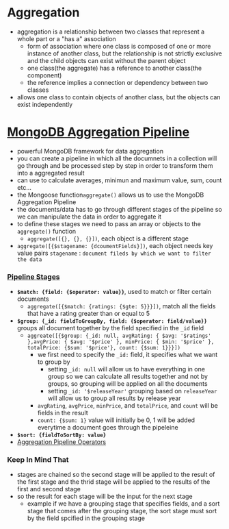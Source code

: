 # Aggregation
- aggregation is a relationship between two classes that represent a whole part or a "has a" association
    - form of association where one class is composed of one or more instance of another class, but the relationship is not strictly exclusive and the child objects can exist without the parent object
    - one class(the aggregate) has a reference to another class(the component)
    - the reference implies a connection or dependency between two classes
- allows one class to contain objects of another class, but the objects can exist independently

# [MongoDB Aggregation Pipeline](https://www.mongodb.com/docs/manual/reference/operator/#std-label-operator-ref-landing)
- powerful MongoDB framework for data aggregation
- you can create a pipeline in which all the documnets in a collection will go through and be processed step by step in order to transform them into a aggregated result
- can use to calculate averages, minimun and maximum value, sum, count etc...
- the Mongoose function`aggregate()` allows us to use the MongoDB Aggregation Pipeline
- the documents/data has to go through different stages of the pipeline so we can manipulate the data in order to aggregate it
- to define these stages we need to pass an array or objects to the `aggregate()` function
    - `aggregate([{}, {}, {}])`, each object is a different stage
- `aggregate([{$stagename: {dcoumentFields}])`, each object needs key value pairs `stagename` : `document fileds by which we want to filter the data`
### [Pipeline Stages](https://www.mongodb.com/docs/manual/reference/operator/aggregation-pipeline/)
- **`$match: {field: {$operator: value}}`**, used to match or filter certain documents
    - `aggregate([{$match: {ratings: {$gte: 5}}}])`, match all the fields that have a rating greater than or equal to 5
- **`$group: {_id: fieldToGroupBy, field: {$operator: field/value}}`** groups all document together by the field specified in the `_id` field
    - `aggreate([{$group: {_id: null, avgRating: { $avg: '$ratings' },avgPrice: { $avg: '$price' }, minPrice: { $min: '$price' },   totalPrice: {$sum: '$price'}, count: {$sum: 1}}}])`
        - we first need to specify the `_id:` field, it specifies what we want to group by
            - setting `_id: null`  will allow us to have everything in one group so we can calculate all results together and not by groups, so grouping will be applied on all the documents
            - setting `_id: '$releaseYear'` grouping based on `releaseYear` will allow us to group all results by release year
        - `avgRating`, `avgPrice`, `minPrice`, and `totalPrice`, and `count` will be fields in the result
        - `count: {$sum: 1}` value will initially be 0, 1 will be added everytime a document goes through the pipeleine
- **`$sort: {fieldToSortBy: value}`**
- [Aggregation Pipeline Operators](https://www.mongodb.com/docs/manual/reference/operator/aggregation/)

### Keep In Mind That
- stages are chained so the second stage will be applied to the result of the first stage and the thrid stage will be applied to the results of the first and second stage
- so the result for each stage will be the input for the next stage
    - example if we have a grouping stage that specifies fields, and a sort stage that comes after the grouping stage, the sort stage must sort by the field spcified in the grouping stage